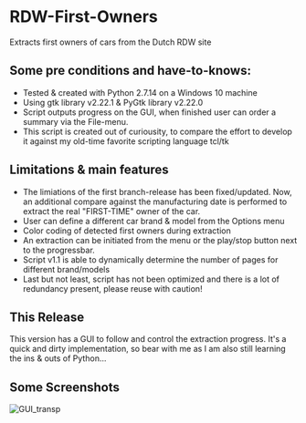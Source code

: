 # RDW-First-Owners
Extracts first owners of cars from the Dutch RDW site

## Some pre conditions and have-to-knows:
- Tested & created with Python 2.7.14 on a Windows 10 machine
- Using gtk library v2.22.1 & PyGtk library v2.22.0
- Script outputs progress on the GUI, when finished user can order a summary via the File-menu. 
- This script is created out of curiousity, to compare the effort to develop it against my old-time favorite scripting language tcl/tk

## Limitations & main features
- The limiations of the first branch-release has been fixed/updated. Now, an additional compare against the manufacturing date is performed to extract the real "FIRST-TIME" owner of the car.
- User can define a different car brand & model from the Options menu
- Color coding of detected first owners during extraction
- An extraction can be initiated from the menu or the play/stop button next to the progressbar.
- Script v1.1 is able to dynamically determine the number of pages for different brand/models
- Last but not least, script has not been optimized and there is a lot of redundancy present, please reuse with caution!

## This Release
This version has a GUI to follow and control the extraction progress. It's a quick and dirty implementation, so bear with me as I am also still learning the ins & outs of Python...

## Some Screenshots
![GUI_transp](https://user-images.githubusercontent.com/22547835/84597009-373c9780-ae61-11ea-8e5c-0791c495c931.png)
